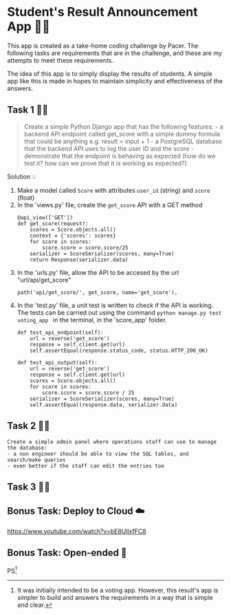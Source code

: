 # Student's Result Announcement App 👨‍🏫 
This app is created as a take-home coding challenge by Pacer. The following tasks are requirements that are in the challenge, and these are my attempts to meet these requirements. 

The idea of this app is to simply display the results of students. A simple app like this is made in hopes to maintain simplicity and effectiveness of the answers.


## Task 1  👨‍💻 
>   Create a simple Python Django app that has the following features:
    - a backend API endpoint called get_score with a simple dummy formula that could
    be anything e.g. result = input + 1
    - a PostgreSQL database that the backend API uses to log the user ID and the score
    - demonstrate that the endpoint is behaving as expected (how do we test it? how can
    we prove that it is working as expected?)
    
Solution 💡
1. Make a model called `Score` with attributes `user_id` (string) and `score` (float)
2. In the 'views.py' file, create the `get_score` API with a GET method
    ```
    @api_view(['GET'])
    def get_score(request):
        scores = Score.objects.all()
        context = {'scores': scores}
        for score in scores: 
            score.score = score.score/25
        serializer = ScoreSerializer(scores, many=True)
        return Response(serializer.data)
    ``` 
3. In the 'urls.py' file, allow the API to be accesed by the url "url/api/get_score" 
    ```
    path('api/get_score/', get_score, name='get_score'),
    ```
4. In the 'test.py' file, a unit test is written to check if the API is working. The tests can be carried out using the command    `python manage.py test voting_app ` in the terminal, in the 'score_app' folder. 
    ``` 
    def test_api_endpoint(self):
        url = reverse('get_score')
        response = self.client.get(url)
        self.assertEqual(response.status_code, status.HTTP_200_OK)
        
    def test_api_output(self):
        url = reverse('get_score')
        response = self.client.get(url)
        scores = Score.objects.all()
        for score in scores:
            score.score = score.score / 25
        serializer = ScoreSerializer(scores, many=True)
        self.assertEqual(response.data, serializer.data)
    ```


## Task 2  👨‍💻 
```
Create a simple admin panel where operations staff can use to manage the database:
- a non engineer should be able to view the SQL tables, and search/make queries
- even better if the staff can edit the entries too
```


## Task 3  👨‍💻 



## Bonus Task: Deploy to Cloud ☁️
https://www.youtube.com/watch?v=bE8UllxfFC8



## Bonus Task: Open-ended 🌈


PS[^1]
[^1]: It was initially intended to be a voting app. However, this result's app is simpler to build and answers the requirements in a way that is simple and clear.